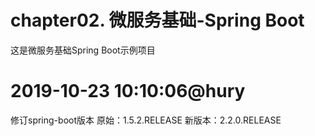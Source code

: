 # chapter02. 微服务基础-Spring Boot

这是微服务基础Spring Boot示例项目

# 2019-10-23 10:10:06@hury
修订spring-boot版本
原始：1.5.2.RELEASE
新版本：2.2.0.RELEASE